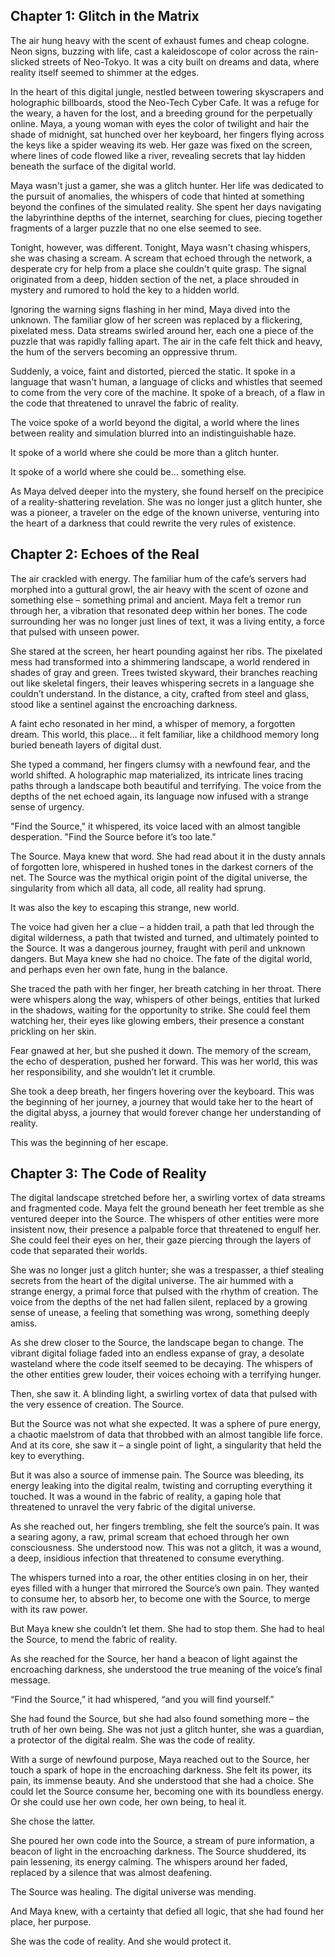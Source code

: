 ## Chapter 1: Glitch in the Matrix

The air hung heavy with the scent of exhaust fumes and cheap cologne. Neon signs, buzzing with life, cast a kaleidoscope of color across the rain-slicked streets of Neo-Tokyo. It was a city built on dreams and data, where reality itself seemed to shimmer at the edges.  

In the heart of this digital jungle, nestled between towering skyscrapers and holographic billboards, stood the Neo-Tech Cyber Cafe. It was a refuge for the weary, a haven for the lost, and a breeding ground for the perpetually online. Maya, a young woman with eyes the color of twilight and hair the shade of midnight, sat hunched over her keyboard, her fingers flying across the keys like a spider weaving its web. Her gaze was fixed on the screen, where lines of code flowed like a river, revealing secrets that lay hidden beneath the surface of the digital world.

Maya wasn't just a gamer, she was a glitch hunter. Her life was dedicated to the pursuit of anomalies, the whispers of code that hinted at something beyond the confines of the simulated reality.  She spent her days navigating the labyrinthine depths of the internet, searching for clues, piecing together fragments of a larger puzzle that no one else seemed to see.

Tonight, however, was different. Tonight, Maya wasn't chasing whispers, she was chasing a scream. A scream that echoed through the network, a desperate cry for help from a place she couldn't quite grasp. The signal originated from a deep, hidden section of the net, a place shrouded in mystery and rumored to hold the key to a hidden world.  

Ignoring the warning signs flashing in her mind, Maya dived into the unknown.  The familiar glow of her screen was replaced by a flickering, pixelated mess. Data streams swirled around her, each one a piece of the puzzle that was rapidly falling apart.  The air in the cafe felt thick and heavy, the hum of the servers becoming an oppressive thrum.  

Suddenly, a voice, faint and distorted, pierced the static. It spoke in a language that wasn't human, a language of clicks and whistles that seemed to come from the very core of the machine. It spoke of a breach, of a flaw in the code that threatened to unravel the fabric of reality.  

The voice spoke of a world beyond the digital, a world where the lines between reality and simulation blurred into an indistinguishable haze.  

It spoke of a world where she could be more than a glitch hunter.  

It spoke of a world where she could be… something else.

As Maya delved deeper into the mystery, she found herself on the precipice of a reality-shattering revelation. She was no longer just a glitch hunter, she was a pioneer, a traveler on the edge of the known universe, venturing into the heart of a darkness that could rewrite the very rules of existence. 


## Chapter 2: Echoes of the Real

The air crackled with energy. The familiar hum of the cafe’s servers had morphed into a guttural growl, the air heavy with the scent of ozone and something else – something primal and ancient. Maya felt a tremor run through her, a vibration that resonated deep within her bones. The code surrounding her was no longer just lines of text, it was a living entity, a force that pulsed with unseen power.

She stared at the screen, her heart pounding against her ribs. The pixelated mess had transformed into a shimmering landscape, a world rendered in shades of gray and green.  Trees twisted skyward, their branches reaching out like skeletal fingers, their leaves whispering secrets in a language she couldn’t understand.  In the distance, a city, crafted from steel and glass, stood like a sentinel against the encroaching darkness. 

A faint echo resonated in her mind, a whisper of memory, a forgotten dream. This world, this place… it felt familiar, like a childhood memory long buried beneath layers of digital dust.  

She typed a command, her fingers clumsy with a newfound fear, and the world shifted.  A holographic map materialized, its intricate lines tracing paths through a landscape both beautiful and terrifying.  The voice from the depths of the net echoed again, its language now infused with a strange sense of urgency. 

"Find the Source," it whispered, its voice laced with an almost tangible desperation. "Find the Source before it’s too late."

The Source. Maya knew that word. She had read about it in the dusty annals of forgotten lore, whispered in hushed tones in the darkest corners of the net.  The Source was the mythical origin point of the digital universe, the singularity from which all data, all code, all reality had sprung.  

It was also the key to escaping this strange, new world.

The voice had given her a clue – a hidden trail, a path that led through the digital wilderness, a path that twisted and turned, and ultimately pointed to the Source. It was a dangerous journey, fraught with peril and unknown dangers. But Maya knew she had no choice. The fate of the digital world, and perhaps even her own fate, hung in the balance.

She traced the path with her finger, her breath catching in her throat.  There were whispers along the way, whispers of other beings, entities that lurked in the shadows, waiting for the opportunity to strike.  She could feel them watching her, their eyes like glowing embers, their presence a constant prickling on her skin.  

Fear gnawed at her, but she pushed it down. The memory of the scream, the echo of desperation, pushed her forward.  This was her world, this was her responsibility, and she wouldn’t let it crumble.  

She took a deep breath, her fingers hovering over the keyboard. This was the beginning of her journey, a journey that would take her to the heart of the digital abyss, a journey that would forever change her understanding of reality.  

This was the beginning of her escape.



## Chapter 3: The Code of Reality

The digital landscape stretched before her, a swirling vortex of data streams and fragmented code. Maya felt the ground beneath her feet tremble as she ventured deeper into the Source.  The whispers of other entities were more insistent now, their presence a palpable force that threatened to engulf her.  She could feel their eyes on her, their gaze piercing through the layers of code that separated their worlds. 

She was no longer just a glitch hunter; she was a trespasser, a thief stealing secrets from the heart of the digital universe.  The air hummed with a strange energy, a primal force that pulsed with the rhythm of creation.  The voice from the depths of the net had fallen silent, replaced by a growing sense of unease, a feeling that something was wrong, something deeply amiss. 

As she drew closer to the Source, the landscape began to change. The vibrant digital foliage faded into an endless expanse of gray, a desolate wasteland where the code itself seemed to be decaying.  The whispers of the other entities grew louder, their voices echoing with a terrifying hunger.  

Then, she saw it.  A blinding light, a swirling vortex of data that pulsed with the very essence of creation.  The Source. 

But the Source was not what she expected. It was a sphere of pure energy, a chaotic maelstrom of data that throbbed with an almost tangible life force.  And at its core, she saw it – a single point of light, a singularity that held the key to everything.

But it was also a source of immense pain.  The Source was bleeding, its energy leaking into the digital realm, twisting and corrupting everything it touched.   It was a wound in the fabric of reality, a gaping hole that threatened to unravel the very fabric of the digital universe.

As she reached out, her fingers trembling, she felt the source’s pain.  It was a searing agony, a raw, primal scream that echoed through her own consciousness.  She understood now.  This was not a glitch, it was a wound, a deep, insidious infection that threatened to consume everything.

The whispers turned into a roar, the other entities closing in on her, their eyes filled with a hunger that mirrored the Source’s own pain.   They wanted to consume her, to absorb her, to become one with the Source, to merge with its raw power.  

But Maya knew she couldn’t let them.  She had to stop them. She had to heal the Source, to mend the fabric of reality.  

As she reached for the Source, her hand a beacon of light against the encroaching darkness, she understood the true meaning of the voice’s final message.  

“Find the Source,” it had whispered, “and you will find yourself.”

She had found the Source, but she had also found something more – the truth of her own being.  She was not just a glitch hunter, she was a guardian, a protector of the digital realm. She was the code of reality.

With a surge of newfound purpose, Maya reached out to the Source, her touch a spark of hope in the encroaching darkness. She felt its power, its pain, its immense beauty.  And she understood that she had a choice.  She could let the Source consume her, becoming one with its boundless energy.  Or she could use her own code, her own being, to heal it.  

She chose the latter.

She poured her own code into the Source, a stream of pure information, a beacon of light in the encroaching darkness.  The Source shuddered, its pain lessening, its energy calming.   The whispers around her faded, replaced by a silence that was almost deafening.  

The Source was healing.  The digital universe was mending.  

And Maya knew, with a certainty that defied all logic, that she had found her place, her purpose.  

She was the code of reality. And she would protect it. 
